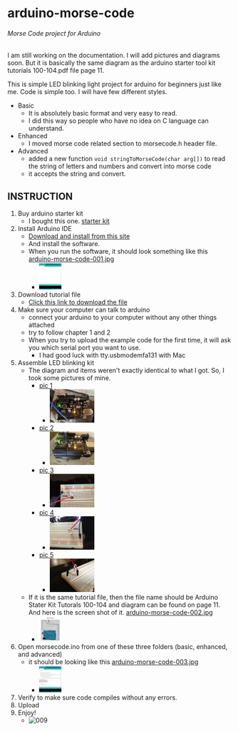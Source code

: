 arduino-morse-code
==================

###### Morse Code project for Arduino

I am still working on the documentation. I will add pictures and diagrams soon. But it is basically the same diagram as the arduino starter tool kit tutorials 100-104.pdf file page 11.



This is simple LED blinking light project for arduino for beginners just like me.
Code is simple too.  I will have few different styles.

* Basic
    * It is absolutely basic format and very easy to read.
    * I did this way so people who have no idea on C language can understand.
* Enhanced
    * I moved morse code related section to morsecode.h header file.
* Advanced
	* added a new function ````void stringToMorseCode(char arg[])```` to read the string of letters and numbers and convert into morse code
    * it accepts the string and convert.


## INSTRUCTION
1. Buy arduino starter kit
    * I bought this one. [starter kit][9]
2. Install Arduino IDE
    * [Download and install from this site][10]
    * And install the software.
    * When you run the software, it should look something like this [arduino-morse-code-001.jpg][1]
        * <img src="/pictures/arduino-morse-code-001.jpg" alt="001" style="width: 50px;"/>
3. Download tutorial file
    * [Click this link to download the file][11]
4. Make sure your computer can talk to arduino
    * connect your arduino to your computer without any other things attached
    * try to follow chapter 1 and 2
    * When you try to upload the example code for the first time, it will ask you which serial port you want to use.
        * I had good luck with tty.usbmodemfa131 with Mac
5. Assemble LED blinking kit
    * The diagram and items weren't exactly identical to what I got. So, I took some pictures of mine.
        * [pic 1][4]
            * <img src="/pictures/arduino-morse-code-004.jpg" alt="pic 1" style="width: 100px;"/>
        * [pic 2][5]
            * <img src="/pictures/arduino-morse-code-005.jpg" alt="pic 2" style="width: 100px;"/>
        * [pic 3][6]
            * <img src="/pictures/arduino-morse-code-006.jpg" alt="pic 3" style="width: 100px;"/>
        * [pic 4][7]
            * <img src="/pictures/arduino-morse-code-007.jpg" alt="pic 4" style="width: 100px;"/>
        * [pic 5][8]
            * <img src="/pictures/arduino-morse-code-008.jpg" alt="pic 5" style="width: 100px;"/>
    * If it is the same tutorial file, then the file name should be Arduino Stater Kit Tutorals 100-104 and diagram can be found on page 11. And here is the screen shot of it. [arduino-morse-code-002.jpg][2]
        * <img src="/pictures/arduino-morse-code-002.jpg" alt="002" style="width: 50px;"/>
6. Open morsecode.ino from one of these three folders (basic, enhanced, and advanced)
    * it should be looking like this [arduino-morse-code-003.jpg][3]
        * <img src="/pictures/arduino-morse-code-003.jpg" alt="003" style="width: 50px;"/>
7. Verify to make sure code compiles without any errors.
8. Upload
9. Enjoy!
    * <img src="/pictures/arduino-morse-code-009.MOV" alt="009" style="width: 50px;"/>


[1]: https://github.com/richardjoo/arduino-morse-code/blob/master/pictures/arduino-morse-code-001.jpg
[2]: https://github.com/richardjoo/arduino-morse-code/blob/master/pictures/arduino-morse-code-002.jpg
[3]: https://github.com/richardjoo/arduino-morse-code/blob/master/pictures/arduino-morse-code-003.jpg
[4]: https://github.com/richardjoo/arduino-morse-code/blob/master/pictures/arduino-morse-code-004.jpg
[5]: https://github.com/richardjoo/arduino-morse-code/blob/master/pictures/arduino-morse-code-005.jpg
[6]: https://github.com/richardjoo/arduino-morse-code/blob/master/pictures/arduino-morse-code-006.jpg
[7]: https://github.com/richardjoo/arduino-morse-code/blob/master/pictures/arduino-morse-code-007.jpg
[8]: https://github.com/richardjoo/arduino-morse-code/blob/master/pictures/arduino-morse-code-008.jpg
[9]: http://www.sainsmart.com/starter-kit/uno-r3-starter-kit/sainsmart-uno-r3-starter-kit-with-16-basic-arduino-projects.html
[10]: http://arduino.cc/en/main/software
[11]: http://www.sainsmart.com/zen/documents/20-013-100-104/SainSmart_Stater_Kit_Tutorals_100-104.rar

